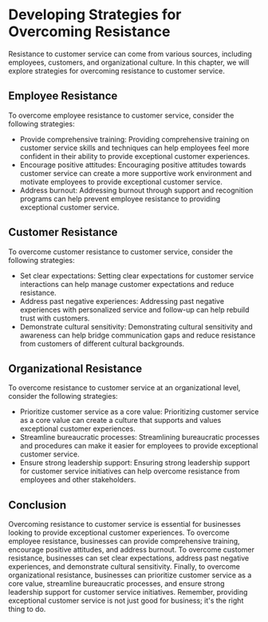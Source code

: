 Developing Strategies for Overcoming Resistance
===================================================================================================

Resistance to customer service can come from various sources, including employees, customers, and organizational culture. In this chapter, we will explore strategies for overcoming resistance to customer service.

Employee Resistance
-------------------

To overcome employee resistance to customer service, consider the following strategies:

* Provide comprehensive training: Providing comprehensive training on customer service skills and techniques can help employees feel more confident in their ability to provide exceptional customer experiences.
* Encourage positive attitudes: Encouraging positive attitudes towards customer service can create a more supportive work environment and motivate employees to provide exceptional customer service.
* Address burnout: Addressing burnout through support and recognition programs can help prevent employee resistance to providing exceptional customer service.

Customer Resistance
-------------------

To overcome customer resistance to customer service, consider the following strategies:

* Set clear expectations: Setting clear expectations for customer service interactions can help manage customer expectations and reduce resistance.
* Address past negative experiences: Addressing past negative experiences with personalized service and follow-up can help rebuild trust with customers.
* Demonstrate cultural sensitivity: Demonstrating cultural sensitivity and awareness can help bridge communication gaps and reduce resistance from customers of different cultural backgrounds.

Organizational Resistance
-------------------------

To overcome resistance to customer service at an organizational level, consider the following strategies:

* Prioritize customer service as a core value: Prioritizing customer service as a core value can create a culture that supports and values exceptional customer experiences.
* Streamline bureaucratic processes: Streamlining bureaucratic processes and procedures can make it easier for employees to provide exceptional customer service.
* Ensure strong leadership support: Ensuring strong leadership support for customer service initiatives can help overcome resistance from employees and other stakeholders.

Conclusion
----------

Overcoming resistance to customer service is essential for businesses looking to provide exceptional customer experiences. To overcome employee resistance, businesses can provide comprehensive training, encourage positive attitudes, and address burnout. To overcome customer resistance, businesses can set clear expectations, address past negative experiences, and demonstrate cultural sensitivity. Finally, to overcome organizational resistance, businesses can prioritize customer service as a core value, streamline bureaucratic processes, and ensure strong leadership support for customer service initiatives. Remember, providing exceptional customer service is not just good for business; it's the right thing to do.
